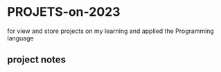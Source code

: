 # PROJETS-on-2023
for view and store projects on my learning and applied the Programming language 

## project notes
